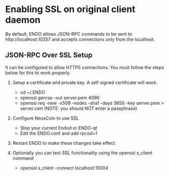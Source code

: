Enabling SSL on original client daemon
======================================
By default, ENDO allows JSON-RPC commands to be sent to http://localhost:10257
and accepts connections only from the localhost.

JSON-RPC Over SSL Setup
-----------------------
It can be configured to allow HTTPS connections.  You must follow the steps below
for this to work properly.

1. Setup a certificate and private key.  A self signed certificate will work.
    * cd ~/.ENDO
    * openssl genrsa -out server.pem 4096
    * openssl req -new -x509 -nodes -sha1 -days 3650 -key server.pem > server.cert
    (NOTE: you should NOT enter a passphrase)

2. Configure NeosCoin to use SSL
    * Stop your current Endod or ENDO-qt
    * Edit the ENDO.conf and add
      rpcssl=1

3. Restart ENDO to make these changes take effect.

4. Optionally you can test SSL functionality using the openssl s_client command
    * openssl s_client -connect localhost:15004
